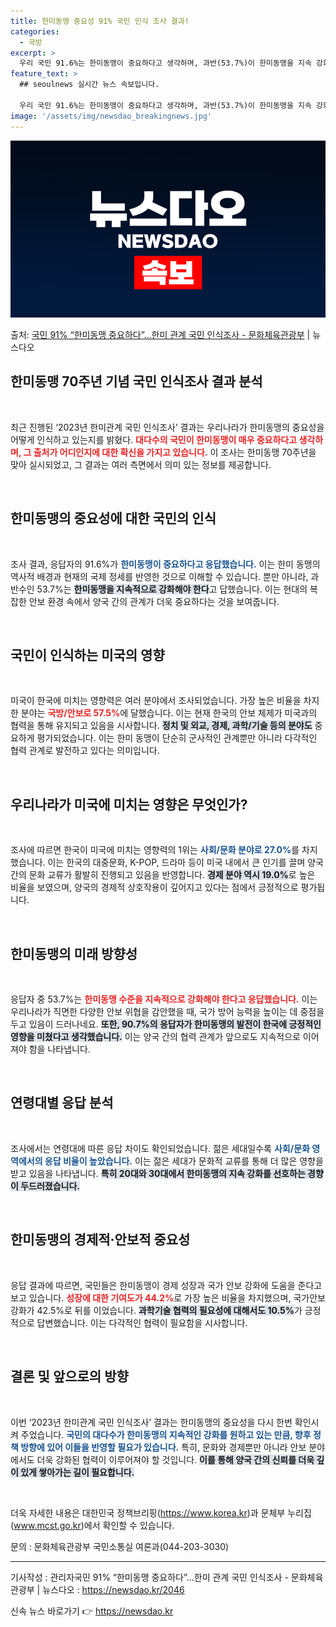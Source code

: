 ```yaml
---
title: 한미동맹 중요성 91% 국민 인식 조사 결과!
categories:
  - 국방
excerpt: >
  우리 국민 91.6%는 한미동맹이 중요하다고 생각하며, 과반(53.7%)이 한미동맹을 지속 강화해야 한다고 …
feature_text: >
  ## seoulnews 실시간 뉴스 속보입니다.

  우리 국민 91.6%는 한미동맹이 중요하다고 생각하며, 과반(53.7%)이 한미동맹을 지속 강화해야 한다고 …
image: '/assets/img/newsdao_breakingnews.jpg'
---
```


![뉴스다오 속보](/assets/img/newsdao_breakingnews.jpg)

<p>출처: <a href="https://newsdao.kr/2046" rel="dofollow">국민 91% “한미동맹 중요하다”…한미 관계 국민 인식조사 - 문화체육관광부</a> | 뉴스다오</p>

<h2 data-ke-size="size26">한미동맹 70주년 기념 국민 인식조사 결과 분석</h2>

<p data-ke-size="size16">&nbsp;</p>

최근 진행된 ‘2023년 한미관계 국민 인식조사’ 결과는 우리나라가 한미동맹의 중요성을 어떻게 인식하고 있는지를 밝혔다. <b><span style="color: #ee2323;">대다수의 국민이 한미동맹이 매우 중요하다고 생각하며, 그 출처가 어디인지에 대한 확신을 가지고 있습니다.</span></b> 이 조사는 한미동맹 70주년을 맞아 실시되었고, 그 결과는 여러 측면에서 의미 있는 정보를 제공합니다.

<p data-ke-size="size16">&nbsp;</p>

<h2 data-ke-size="size26">한미동맹의 중요성에 대한 국민의 인식</h2>

<p data-ke-size="size16">&nbsp;</p>

조사 결과, 응답자의 91.6%가 <b><span style="color: #1a5490;">한미동맹이 중요하다고 응답했습니다.</span></b> 이는 한미 동맹의 역사적 배경과 현재의 국제 정세를 반영한 것으로 이해할 수 있습니다. 뿐만 아니라, 과반수인 53.7%는 <b><span style="background-color: #21538527;">한미동맹을 지속적으로 강화해야 한다</span></b>고 답했습니다. 이는 현대의 복잡한 안보 환경 속에서 양국 간의 관계가 더욱 중요하다는 것을 보여줍니다.

<p data-ke-size="size16">&nbsp;</p>

<h2 data-ke-size="size26">국민이 인식하는 미국의 영향</h2>

<p data-ke-size="size16">&nbsp;</p>

미국이 한국에 미치는 영향력은 여러 분야에서 조사되었습니다. 가장 높은 비율을 차지한 분야는 <b><span style="color: #ee2323;">국방/안보로 57.5%</span></b>에 달했습니다. 이는 현재 한국의 안보 체제가 미국과의 협력을 통해 유지되고 있음을 시사합니다. <b><span style="background-color: #21538527;">정치 및 외교, 경제, 과학/기술 등의 분야도</span></b> 중요하게 평가되었습니다. 이는 한미 동맹이 단순히 군사적인 관계뿐만 아니라 다각적인 협력 관계로 발전하고 있다는 의미입니다.

<p data-ke-size="size16">&nbsp;</p>

<h2 data-ke-size="size26">우리나라가 미국에 미치는 영향은 무엇인가?</h2>

<p data-ke-size="size16">&nbsp;</p>

조사에 따르면 한국이 미국에 미치는 영향력의 1위는 <b><span style="color: #1a5490;">사회/문화 분야로 27.0%</span></b>를 차지했습니다. 이는 한국의 대중문화, K-POP, 드라마 등이 미국 내에서 큰 인기를 끌며 양국 간의 문화 교류가 활발히 진행되고 있음을 반영합니다. <b><span style="background-color: #21538527;">경제 분야 역시 19.0%</span></b>로 높은 비율을 보였으며, 양국의 경제적 상호작용이 깊어지고 있다는 점에서 긍정적으로 평가됩니다.

<p data-ke-size="size16">&nbsp;</p>

<h2 data-ke-size="size26">한미동맹의 미래 방향성</h2>

<p data-ke-size="size16">&nbsp;</p>

응답자 중 53.7%는 <b><span style="color: #ee2323;">한미동맹 수준을 지속적으로 강화해야 한다고 응답했습니다.</span></b> 이는 우리나라가 직면한 다양한 안보 위협을 감안했을 때, 국가 방어 능력을 높이는 데 중점을 두고 있음이 드러나네요. <b><span style="background-color: #21538527;">또한, 90.7%의 응답자가 한미동맹의 발전이 한국에 긍정적인 영향을 미쳤다고 생각했습니다.</span></b> 이는 양국 간의 협력 관계가 앞으로도 지속적으로 이어져야 함을 나타냅니다.

<p data-ke-size="size16">&nbsp;</p>

<h2 data-ke-size="size26">연령대별 응답 분석</h2>

<p data-ke-size="size16">&nbsp;</p>

조사에서는 연령대에 따른 응답 차이도 확인되었습니다. 젊은 세대일수록 <b><span style="color: #1a5490;">사회/문화 영역에서의 응답 비율이 높았습니다.</span></b> 이는 젊은 세대가 문화적 교류를 통해 더 많은 영향을 받고 있음을 나타냅니다. <b><span style="background-color: #21538527;">특히 20대와 30대에서 한미동맹의 지속 강화를 선호하는 경향이 두드러졌습니다.</span></b>

<p data-ke-size="size16">&nbsp;</p>

<h2 data-ke-size="size26">한미동맹의 경제적·안보적 중요성</h2>

<p data-ke-size="size16">&nbsp;</p>

응답 결과에 따르면, 국민들은 한미동맹이 경제 성장과 국가 안보 강화에 도움을 준다고 보고 있습니다. <b><span style="color: #ee2323;">성장에 대한 기여도가 44.2%</span></b>로 가장 높은 비율을 차지했으며, 국가안보 강화가 42.5%로 뒤를 이었습니다. <b><span style="background-color: #21538527;">과학기술 협력의 필요성에 대해서도 10.5%</span></b>가 긍정적으로 답변했습니다. 이는 다각적인 협력이 필요함을 시사합니다.

<p data-ke-size="size16">&nbsp;</p>

<h2 data-ke-size="size26">결론 및 앞으로의 방향</h2>

<p data-ke-size="size16">&nbsp;</p>

이번 ‘2023년 한미관계 국민 인식조사’ 결과는 한미동맹의 중요성을 다시 한번 확인시켜 주었습니다. <b><span style="color: #1a5490;">국민의 대다수가 한미동맹의 지속적인 강화를 원하고 있는 만큼, 향후 정책 방향에 있어 이들을 반영할 필요가 있습니다.</span></b> 특히, 문화와 경제뿐만 아니라 안보 분야에서도 더욱 강화된 협력이 이루어져야 할 것입니다. <b><span style="background-color: #21538527;">이를 통해 양국 간의 신뢰를 더욱 깊이 있게 쌓아가는 길이 필요합니다.</span></b>

<p data-ke-size="size16">&nbsp;</p>

<p data-ke-size="size16">더욱 자세한 내용은 대한민국 정책브리핑(<a href="https://https://www.korea.kr" target="_blank">https://www.korea.kr</a>)과 문체부 누리집(<a href="https://www.mcst.go.kr" target="_blank">www.mcst.go.kr</a>)에서 확인할 수 있습니다.</p>

<p data-ke-size="size16">문의 : 문화체육관광부 국민소통실 여론과(044-203-3030)</p>

<hr/>
<p data-ke-size="size16">기사작성 : 관리자국민 91% “한미동맹 중요하다”…한미 관계 국민 인식조사 - 문화체육관광부 | 뉴스다오  : <a href="https://newsdao.kr/2046" target="_blank">https://newsdao.kr/2046</a></p> 

신속 뉴스 바로가기 👉 <a href="https://newsdao.kr" rel="dofollow">https://newsdao.kr</a>



